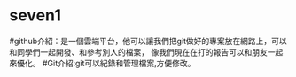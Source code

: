 # seven1
#github介紹：是一個雲端平台，他可以讓我們把git做好的專案放在網路上，可以和同學們一起開發、和參考別人的檔案，
像我們現在在打的報告可以和朋友一起來優化。
#Git介紹:git可以紀錄和管理檔案,方便修改。

